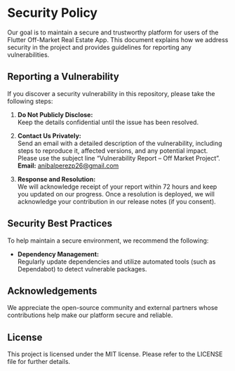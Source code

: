 # Security Policy

Our goal is to maintain a secure and trustworthy platform for users of the Flutter Off-Market Real Estate App. This document explains how we address security in the project and provides guidelines for reporting any vulnerabilities.

## Reporting a Vulnerability

If you discover a security vulnerability in this repository, please take the following steps:

1. **Do Not Publicly Disclose:**  
   Keep the details confidential until the issue has been resolved.

2. **Contact Us Privately:**  
   Send an email with a detailed description of the vulnerability, including steps to reproduce it, affected versions, and any potential impact. Please use the subject line “Vulnerability Report – Off Market Project”.  
   **Email:** anibalperezp26@gmail.com

3. **Response and Resolution:**  
   We will acknowledge receipt of your report within 72 hours and keep you updated on our progress. Once a resolution is deployed, we will acknowledge your contribution in our release notes (if you consent).

## Security Best Practices

To help maintain a secure environment, we recommend the following:

- **Dependency Management:**  
  Regularly update dependencies and utilize automated tools (such as Dependabot) to detect vulnerable packages.

## Acknowledgements

We appreciate the open-source community and external partners whose contributions help make our platform secure and reliable.

## License

This project is licensed under the MIT license. Please refer to the LICENSE file for further details.
